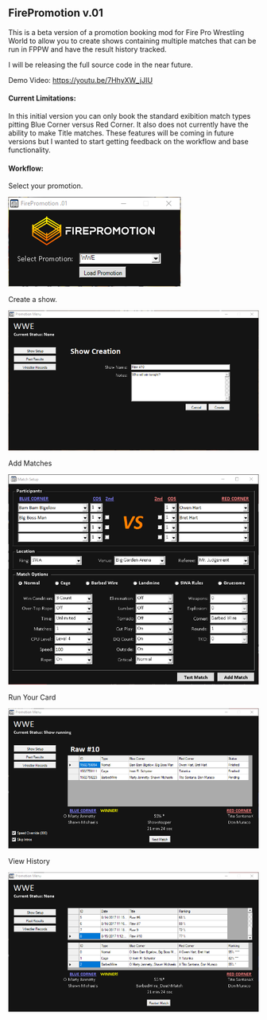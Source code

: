 ## FirePromotion v.01
This is a beta version of a promotion booking mod for Fire Pro Wrestling World to allow you to create shows containing multiple matches that can be run in FPPW and have the result history tracked.

I will be releasing the full source code in the near future.

Demo Video: https://youtu.be/7HhyXW_jJIU

#### Current Limitations:
In this initial version you can only book the standard exibition match types pitting Blue Corner versus Red Corner. It also does not currently have the ability to make Title matches. These features will be coming in future versions but I wanted to start getting feedback on the workflow and base functionality.

#### Workflow:

Select your promotion.

![Select Promotion](https://github.com/kactusken/firepromotion/raw/master/screenshots/00_StartMenu.png "Select Promotion")

Create a show.

![Show Create](https://github.com/kactusken/firepromotion/raw/master/screenshots/01_CreateShow.png "Show Create")

Add Matches

![Match Setup](https://github.com/kactusken/firepromotion/raw/master/screenshots/02_MatchSetup.png "Match Setup")

Run Your Card

![Running Match](https://github.com/kactusken/firepromotion/raw/master/screenshots/04_MatchRun.png "Running Match")

View History

![View History](https://github.com/kactusken/firepromotion/raw/master/screenshots/05_PastResults.png "View History")

